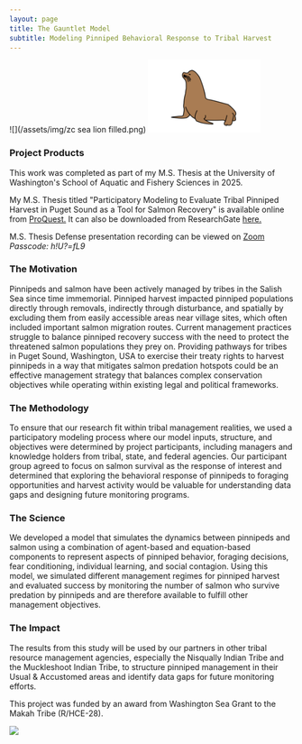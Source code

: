 ```yaml
---
layout: page
title: The Gauntlet Model
subtitle: Modeling Pinniped Behavioral Response to Tribal Harvest
---
```


![](/assets/img/zc sea lion filled.png)
<img src="/assets/img/zc sea lion filled.png" alt="drawing" width="200"/>


### Project Products
This work was completed as part of my M.S. Thesis at the University of Washington's School of Aquatic and Fishery Sciences in 2025.

My M.S. Thesis titled "Participatory Modeling to Evaluate Tribal Pinniped Harvest in Puget Sound as a Tool for Salmon Recovery" is available online from [ProQuest.](https://www.proquest.com/openview/7d5846149edd308ee68e768b1880353e/1?pq-origsite=gscholar&cbl=18750&diss=y)
It can also be downloaded from ResearchGate [here.](https://www.researchgate.net/publication/394287123_Participatory_Modeling_to_Evaluate_Tribal_Pinniped_Harvest_in_Puget_Sound_as_a_Tool_for_Salmon_Recovery)

M.S. Thesis Defense presentation recording can be viewed on [Zoom](https://us06web.zoom.us/recording/detail?meeting_id=zNHXKzpoRJOKn1zhwWBskQ%3D%3D)
*Passcode: h!U?=fL9*

### The Motivation
Pinnipeds and salmon have been actively managed by tribes in the Salish Sea since time immemorial. Pinniped harvest impacted pinniped populations directly through removals, indirectly through disturbance, and spatially by excluding them from easily accessible areas near village sites, which often included important salmon migration routes. Current management practices struggle to balance pinniped recovery success with the need to protect the threatened salmon populations they prey on. Providing pathways for tribes in Puget Sound, Washington, USA to exercise their treaty rights to harvest pinnipeds in a way that mitigates salmon predation hotspots could be an effective management strategy that balances complex conservation objectives while operating within existing legal and political frameworks. 

### The Methodology
To ensure that our research fit within tribal management realities, we used a participatory modeling process where our model inputs, structure, and objectives were determined by project participants, including managers and knowledge holders from tribal, state, and federal agencies. Our participant group agreed to focus on salmon survival as the response of interest and determined that exploring the behavioral response of pinnipeds to foraging opportunities and harvest activity would be valuable for understanding data gaps and designing future monitoring programs. 

### The Science
We developed a model that simulates the dynamics between pinnipeds and salmon using a combination of agent-based and equation-based components to represent aspects of pinniped behavior, foraging decisions, fear conditioning, individual learning, and social contagion. Using this model, we simulated different management regimes for pinniped harvest and evaluated success by monitoring the number of salmon who survive predation by pinnipeds and are therefore available to fulfill other management objectives. 

### The Impact
The results from this study will be used by our partners in other tribal resource management agencies, especially the Nisqually Indian Tribe and the Muckleshoot Indian Tribe, to structure pinniped management in their Usual & Accustomed areas and identify data gaps for future monitoring efforts.

This project was funded by an award from Washington Sea Grant to the Makah Tribe (R/HCE-28).

![](/assets/img/ban_sea_lions.png)

